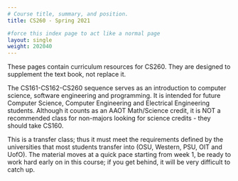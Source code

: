 ```yaml
---
# Course title, summary, and position.
title: CS260 - Spring 2021

#force this index page to act like a normal page
layout: single
weight: 202040
---
```


These pages contain curriculum resources for CS260. They are designed to supplement the text book,
not replace it.

The CS161-CS162-CS260 sequence serves as an introduction to computer science, software
engineering and programming. It is intended for future Computer Science, Computer Engineering
and Electrical Engineering students. Although it counts as an AAOT Math/Science credit, it is
NOT a recommended class for non-majors looking for science credits - they should take CS160.

This is a transfer class; thus it must meet the requirements defined by the universities that
most students transfer into (OSU, Western, PSU, OIT and UofO). The material moves at a quick
pace starting from week 1, be ready to work hard early on in this course; if you get behind,
it will be very difficult to catch up.
